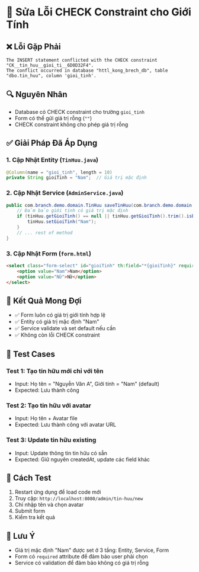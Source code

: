 # 🔧 Sửa Lỗi CHECK Constraint cho Giới Tính

## ❌ **Lỗi Gặp Phải**
```
The INSERT statement conflicted with the CHECK constraint "CK__tin_huu__gioi_ti__6D0D32F4". 
The conflict occurred in database "httl_kong_brech_db", table "dbo.tin_huu", column 'gioi_tinh'.
```

## 🔍 **Nguyên Nhân**
- Database có CHECK constraint cho trường `gioi_tinh`
- Form có thể gửi giá trị rỗng (`""`) 
- CHECK constraint không cho phép giá trị rỗng

## ✅ **Giải Pháp Đã Áp Dụng**

### 1. **Cập Nhật Entity** (`TinHuu.java`)
```java
@Column(name = "gioi_tinh", length = 10)
private String gioiTinh = "Nam";  // Giá trị mặc định
```

### 2. **Cập Nhật Service** (`AdminService.java`)
```java
public com.branch.demo.domain.TinHuu saveTinHuu(com.branch.demo.domain.TinHuu tinHuu) {
    // Đảm bảo giới tính có giá trị mặc định
    if (tinHuu.getGioiTinh() == null || tinHuu.getGioiTinh().trim().isEmpty()) {
        tinHuu.setGioiTinh("Nam");
    }
    // ... rest of method
}
```

### 3. **Cập Nhật Form** (`form.html`)
```html
<select class="form-select" id="gioiTinh" th:field="*{gioiTinh}" required>
    <option value="Nam">Nam</option>
    <option value="Nữ">Nữ</option>
</select>
```

## 🎯 **Kết Quả Mong Đợi**
- ✅ Form luôn có giá trị giới tính hợp lệ
- ✅ Entity có giá trị mặc định "Nam"
- ✅ Service validate và set default nếu cần
- ✅ Không còn lỗi CHECK constraint

## 🧪 **Test Cases**

### Test 1: Tạo tin hữu mới chỉ với tên
- Input: Họ tên = "Nguyễn Văn A", Giới tính = "Nam" (default)
- Expected: Lưu thành công

### Test 2: Tạo tin hữu với avatar
- Input: Họ tên + Avatar file
- Expected: Lưu thành công với avatar URL

### Test 3: Update tin hữu existing
- Input: Update thông tin tin hữu có sẵn
- Expected: Giữ nguyên createdAt, update các field khác

## 🚀 **Cách Test**
1. Restart ứng dụng để load code mới
2. Truy cập: `http://localhost:8080/admin/tin-huu/new`
3. Chỉ nhập tên và chọn avatar
4. Submit form
5. Kiểm tra kết quả

## 📝 **Lưu Ý**
- Giá trị mặc định "Nam" được set ở 3 tầng: Entity, Service, Form
- Form có `required` attribute để đảm bảo user phải chọn
- Service có validation để đảm bảo không có giá trị rỗng